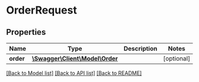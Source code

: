 # OrderRequest

## Properties
Name | Type | Description | Notes
------------ | ------------- | ------------- | -------------
**order** | [**\Swagger\Client\Model\Order**](Order.md) |  | [optional] 

[[Back to Model list]](../../README.md#documentation-for-models) [[Back to API list]](../../README.md#documentation-for-api-endpoints) [[Back to README]](../../README.md)


